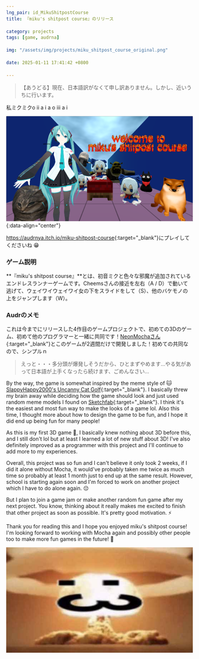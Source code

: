 ```yaml
---
lng_pair: id_MikuShitpostCourse
title: 『miku's shitpost course』のリリース

category: projects
tags: [game, audrna]

img: "/assets/img/projects/miku_shitpost_course_original.png"

date: 2025-01-11 17:41:42 +0800

---
```


> 【あうどる】現在、日本語訳がなくて申し訳ありません。しかし、近いうちに行います。

<!-- outline-start -->
<span data-align="center">私ミクミクo ii a i a o iii a i</span>
<!-- outline-end -->

![初音ミクと友達](/assets/img/projects/miku_shitpost_course_original.png){:data-align="center"}

<https://audrnya.itch.io/miku-shitpost-course>{:target="_blank"}にプレイしてくださいね 😁

### ゲーム説明

**『miku's shitpost course』**とは、初音ミクと色々な邪魔が追加されているエンドレスランナーゲームです。Cheemsさんの接近を左右（A / D）で動いて逃げて、ウェイワイウェイワイ女の下をスライドをして（S）、他のバケモノの上をジャンプします（W）。

### Audrのメモ

これは今までにリリースした4作目のゲームプロジェクトで、初めての3Dのゲーム、初めて他のプログラマーと一緒に共同です！[NeonMochaさん](https://neonmocha.itch.io){:target="_blank"}とこのゲームが2週間だけで開発しました！初めての共同なので、シンプルｎ

> えっと・・・多分頭が爆発しそうだから、ひとまずやめます…やる気があって日本語が上手くなったら続けます、ごめんなさい…

By the way, the game is somewhat inspired by the meme style of 🐱 [SlappyHappy2000's Uncanny Cat Golf](slappyhappy2000.itch.io/uncanny-cat-golf){:target="_blank"}. I basically threw my brain away while deciding how the game should look and just used random meme models I found on [Sketchfab](https://sketchfab.com/){:target="_blank"}. I think it's the easiest and most fun way to make the looks of a game lol. Also this time, I thought more about how to design the game to be fun, and I hope it did end up being fun for many people!

As this is my first 3D game 🧊, I basically knew nothing about 3D before this, and I still don't lol but at least I learned a lot of new stuff about 3D! I've also definitely improved as a programmer with this project and I'll continue to add more to my experiences.

Overall, this project was so fun and I can't believe it only took 2 weeks, if I did it alone without Mocha, it would've probably taken me twice as much time so probably at least 1 month just to end up at the same result. However, school is starting again soon and I'm forced to work on another project which I have to do alone again. 😔

But I plan to join a game jam or make another random fun game after my next project. You know, thinking about it really makes me excited to finish that other project as soon as possible. It's pretty good motivation. ⚡

Thank you for reading this and I hope you enjoyed miku's shitpost course! I'm looking forward to working with Mocha again and possibly other people too to make more fun games in the future! 🙂

![💥](/assets/img/projects/boomcolonthree.jpg)

